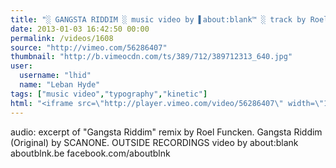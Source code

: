 ```yaml
---
title: "░ GANGSTA RIDDIM ░ music video by ▌about:blank™ ░ track by Roel Funcken"
date: 2013-01-03 16:42:50 00:00
permalink: /videos/1608
source: "http://vimeo.com/56286407"
thumbnail: "http://b.vimeocdn.com/ts/389/712/389712313_640.jpg"
user:
  username: "lhid"
  name: "Leban Hyde"
tags: ["music video","typography","kinetic"]
html: "<iframe src=\"http://player.vimeo.com/video/56286407\" width=\"1280\" height=\"720\" frameborder=\"0\" webkitAllowFullScreen mozallowfullscreen allowFullScreen></iframe>"
---
```


audio: excerpt of "Gangsta Riddim" remix by Roel Funcken. Gangsta Riddim (Original) by SCANONE. OUTSIDE RECORDINGS 
video by about:blank aboutblnk.be facebook.com/aboutblnk
